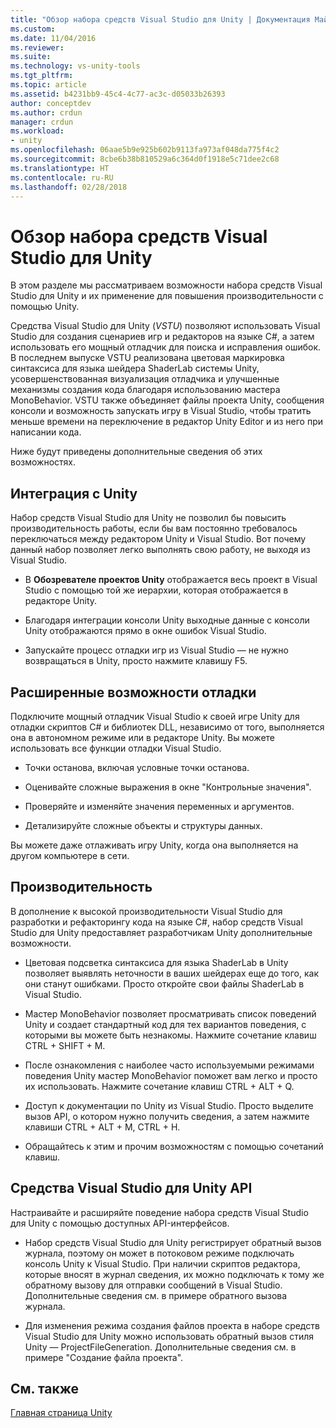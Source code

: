 ```yaml
---
title: "Обзор набора средств Visual Studio для Unity | Документация Майкрософт"
ms.custom: 
ms.date: 11/04/2016
ms.reviewer: 
ms.suite: 
ms.technology: vs-unity-tools
ms.tgt_pltfrm: 
ms.topic: article
ms.assetid: b4231bb9-45c4-4c77-ac3c-d05033b26393
author: conceptdev
ms.author: crdun
manager: crdun
ms.workload:
- unity
ms.openlocfilehash: 06aae5b9e925b602b9113fa973af048da775f4c2
ms.sourcegitcommit: 8cbe6b38b810529a6c364d0f1918e5c71dee2c68
ms.translationtype: HT
ms.contentlocale: ru-RU
ms.lasthandoff: 02/28/2018
---
```

# <a name="overview-of-visual-studio-tools-for-unity"></a>Обзор набора средств Visual Studio для Unity
В этом разделе мы рассматриваем возможности набора средств Visual Studio для Unity и их применение для повышения производительности с помощью Unity.

 Средства Visual Studio для Unity (*VSTU*) позволяют использовать Visual Studio для создания сценариев игр и редакторов на языке C#, а затем использовать его мощный отладчик для поиска и исправления ошибок. В последнем выпуске VSTU реализована цветовая маркировка синтаксиса для языка шейдера ShaderLab системы Unity, усовершенствованная визуализация отладчика и улучшенные механизмы создания кода благодаря использованию мастера MonoBehavior. VSTU также объединяет файлы проекта Unity, сообщения консоли и возможность запускать игру в Visual Studio, чтобы тратить меньше времени на переключение в редактор Unity Editor и из него при написании кода.

 Ниже будут приведены дополнительные сведения об этих возможностях.

## <a name="integration-with-unity"></a>Интеграция с Unity
 Набор средств Visual Studio для Unity не позволил бы повысить производительность работы, если бы вам постоянно требовалось переключаться между редактором Unity и Visual Studio. Вот почему данный набор позволяет легко выполнять свою работу, не выходя из Visual Studio.

-   В **Обозревателе проектов Unity** отображается весь проект в Visual Studio с помощью той же иерархии, которая отображается в редакторе Unity.

-   Благодаря интеграции консоли Unity выходные данные с консоли Unity отображаются прямо в окне ошибок Visual Studio.

-   Запускайте процесс отладки игр из Visual Studio — не нужно возвращаться в Unity, просто нажмите клавишу F5.

## <a name="superior-debugging"></a>Расширенные возможности отладки
 Подключите мощный отладчик Visual Studio к своей игре Unity для отладки скриптов C# и библиотек DLL, независимо от того, выполняется она в автономном режиме или в редакторе Unity. Вы можете использовать все функции отладки Visual Studio.

-   Точки останова, включая условные точки останова.

-   Оценивайте сложные выражения в окне "Контрольные значения".

-   Проверяйте и изменяйте значения переменных и аргументов.

-   Детализируйте сложные объекты и структуры данных.

 Вы можете даже отлаживать игру Unity, когда она выполняется на другом компьютере в сети.

## <a name="productivity"></a>Производительность
 В дополнение к высокой производительности Visual Studio для разработки и рефакторингу кода на языке C#, набор средств Visual Studio для Unity предоставляет разработчикам Unity дополнительные возможности.

-   Цветовая подсветка синтаксиса для языка ShaderLab в Unity позволяет выявлять неточности в ваших шейдерах еще до того, как они станут ошибками. Просто откройте свои файлы ShaderLab в Visual Studio.

-   Мастер MonoBehavior позволяет просматривать список поведений Unity и создает стандартный код для тех вариантов поведения, с которыми вы можете быть незнакомы. Нажмите сочетание клавиш CTRL + SHIFT + M.

-   После ознакомления с наиболее часто используемыми режимами поведения Unity мастер MonoBehavior поможет вам легко и просто их использовать. Нажмите сочетание клавиш CTRL + ALT + Q.

-   Доступ к документации по Unity из Visual Studio. Просто выделите вызов API, о котором нужно получить сведения, а затем нажмите клавиши CTRL + ALT + M, CTRL + H.

-   Обращайтесь к этим и прочим возможностям с помощью сочетаний клавиш.

## <a name="visual-studio-tools-for-unity-api"></a>Средства Visual Studio для Unity API
 Настраивайте и расширяйте поведение набора средств Visual Studio для Unity с помощью доступных API-интерфейсов.

-   Набор средств Visual Studio для Unity регистрирует обратный вызов журнала, поэтому он может в потоковом режиме подключать консоль Unity к Visual Studio. При наличии скриптов редактора, которые вносят в журнал сведения, их можно подключать к тому же обратному вызову для отправки сообщений в Visual Studio. Дополнительные сведения см. в примере обратного вызова журнала.

-   Для изменения режима создания файлов проекта в наборе средств Visual Studio для Unity можно использовать обратный вызов стиля Unity — ProjectFileGeneration. Дополнительные сведения см. в примере "Создание файла проекта".

## <a name="see-also"></a>См. также
 [Главная страница Unity](http://unity3d.com)

